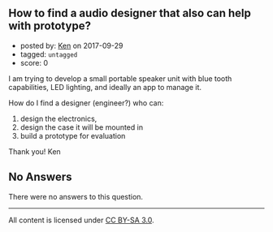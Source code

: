 ## How to find a audio designer that also can help with prototype?

- posted by: [Ken](https://stackexchange.com/users/11884851/ken) on 2017-09-29
- tagged: `untagged`
- score: 0

I am trying to develop a small portable speaker unit with blue tooth capabilities, LED lighting, and ideally an app to manage it.   

How do I find a designer (engineer?) who can:   
1) design the electronics,  
2) design the case it will be mounted in
3) build a prototype for evaluation

Thank you!
Ken

## No Answers

There were no answers to this question.


---

All content is licensed under [CC BY-SA 3.0](https://creativecommons.org/licenses/by-sa/3.0/).
